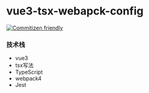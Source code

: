 # vue3-tsx-webapck-config
[![Commitizen friendly](https://img.shields.io/badge/commitizen-friendly-brightgreen.svg)](http://commitizen.github.io/cz-cli/)
### 技术栈
- vue3
 - tsx写法
- TypeScript
- webpack4
- Jest
